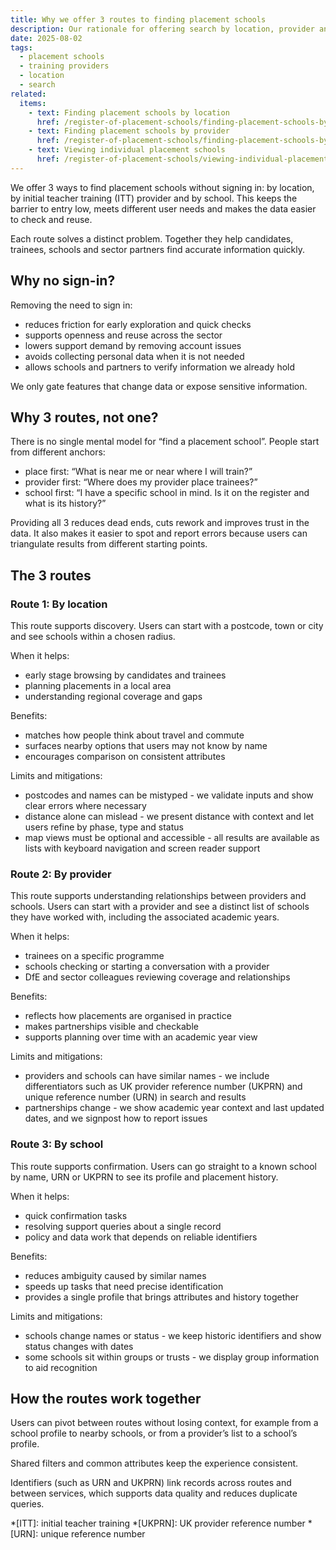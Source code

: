 ```yaml
---
title: Why we offer 3 routes to finding placement schools
description: Our rationale for offering search by location, provider and school without sign-in, with benefits, limits and how we will measure success
date: 2025-08-02
tags:
  - placement schools
  - training providers
  - location
  - search
related:
  items:
    - text: Finding placement schools by location
      href: /register-of-placement-schools/finding-placement-schools-by-location/
    - text: Finding placement schools by provider
      href: /register-of-placement-schools/finding-placement-schools-by-provider/
    - text: Viewing individual placement schools
      href: /register-of-placement-schools/viewing-individual-placement-schools/
---
```


We offer 3 ways to find placement schools without signing in: by location, by initial teacher training (ITT) provider and by school. This keeps the barrier to entry low, meets different user needs and makes the data easier to check and reuse.

Each route solves a distinct problem. Together they help candidates, trainees, schools and sector partners find accurate information quickly.

## Why no sign-in?

Removing the need to sign in:

- reduces friction for early exploration and quick checks
- supports openness and reuse across the sector
- lowers support demand by removing account issues
- avoids collecting personal data when it is not needed
- allows schools and partners to verify information we already hold

We only gate features that change data or expose sensitive information.

## Why 3 routes, not one?

There is no single mental model for “find a placement school”. People start from different anchors:

- place first: “What is near me or near where I will train?”
- provider first: “Where does my provider place trainees?”
- school first: “I have a specific school in mind. Is it on the register and what is its history?”

Providing all 3 reduces dead ends, cuts rework and improves trust in the data. It also makes it easier to spot and report errors because users can triangulate results from different starting points.

## The 3 routes

### Route 1: By location

This route supports discovery. Users can start with a postcode, town or city and see schools within a chosen radius.

When it helps:

- early stage browsing by candidates and trainees
- planning placements in a local area
- understanding regional coverage and gaps

Benefits:

- matches how people think about travel and commute
- surfaces nearby options that users may not know by name
- encourages comparison on consistent attributes

Limits and mitigations:

- postcodes and names can be mistyped - we validate inputs and show clear errors where necessary
- distance alone can mislead - we present distance with context and let users refine by phase, type and status
- map views must be optional and accessible - all results are available as lists with keyboard navigation and screen reader support

### Route 2: By provider

This route supports understanding relationships between providers and schools. Users can start with a provider and see a distinct list of schools they have worked with, including the associated academic years.

When it helps:

- trainees on a specific programme
- schools checking or starting a conversation with a provider
- DfE and sector colleagues reviewing coverage and relationships

Benefits:

- reflects how placements are organised in practice
- makes partnerships visible and checkable
- supports planning over time with an academic year view

Limits and mitigations:

- providers and schools can have similar names - we include differentiators such as UK provider reference number (UKPRN) and unique reference number (URN) in search and results
- partnerships change - we show academic year context and last updated dates, and we signpost how to report issues

### Route 3: By school

This route supports confirmation. Users can go straight to a known school by name, URN or UKPRN to see its profile and placement history.

When it helps:

- quick confirmation tasks
- resolving support queries about a single record
- policy and data work that depends on reliable identifiers

Benefits:

- reduces ambiguity caused by similar names
- speeds up tasks that need precise identification
- provides a single profile that brings attributes and history together

Limits and mitigations:

- schools change names or status - we keep historic identifiers and show status changes with dates
- some schools sit within groups or trusts - we display group information to aid recognition

## How the routes work together

Users can pivot between routes without losing context, for example from a school profile to nearby schools, or from a provider’s list to a school’s profile.

Shared filters and common attributes keep the experience consistent.

Identifiers (such as URN and UKPRN) link records across routes and between services, which supports data quality and reduces duplicate queries.

*[ITT]: initial teacher training
*[UKPRN]: UK provider reference number
*[URN]: unique reference number
